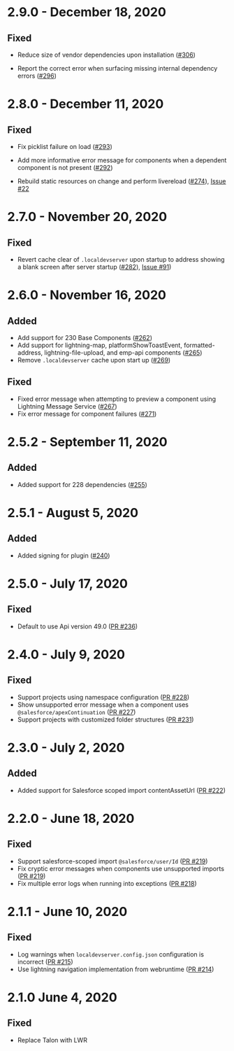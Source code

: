 # 2.9.0 - December 18, 2020

## Fixed

-   Reduce size of vendor dependencies upon installation ([#306](https://github.com/forcedotcom/lwc-dev-server/pull/306))

-   Report the correct error when surfacing missing internal dependency errors ([#296](https://github.com/forcedotcom/lwc-dev-server/pull/296/files))

# 2.8.0 - December 11, 2020

## Fixed

-   Fix picklist failure on load ([#293](https://github.com/forcedotcom/lwc-dev-server/pull/293))

-   Add more informative error message for components when a dependent component is not present ([#292](https://github.com/forcedotcom/lwc-dev-server/pull/292))

-   Rebuild static resources on change and perform livereload ([#274](https://github.com/forcedotcom/lwc-dev-server/pull/274)), [Issue #22](https://github.com/forcedotcom/lwc-dev-server-feedback/issues/22)

# 2.7.0 - November 20, 2020

## Fixed

-   Revert cache clear of `.localdevserver` upon startup to address showing a blank screen after server startup ([#282](https://github.com/forcedotcom/lwc-dev-server/pull/282)), [Issue #91](https://github.com/forcedotcom/lwc-dev-server-feedback/issues/91))

# 2.6.0 - November 16, 2020

## Added

-   Add support for 230 Base Components ([#262](https://github.com/forcedotcom/lwc-dev-server/pull/262))
-   Add support for lightning-map, platformShowToastEvent, formatted-address, lightning-file-upload, and emp-api components ([#265](https://github.com/forcedotcom/lwc-dev-server/pull/265))
-   Remove `.localdevserver` cache upon start up ([#269](https://github.com/forcedotcom/lwc-dev-server/pull/269))

## Fixed

-   Fixed error message when attempting to preview a component using Lightning Message Service ([#267](https://github.com/forcedotcom/lwc-dev-server/pull/267))
-   Fix error message for component failures ([#271](https://github.com/forcedotcom/lwc-dev-server/pull/271))

# 2.5.2 - September 11, 2020

## Added

-   Added support for 228 dependencies ([#255](https://github.com/forcedotcom/lwc-dev-server/pull/255))

# 2.5.1 - August 5, 2020

## Added

-   Added signing for plugin ([#240](https://github.com/forcedotcom/lwc-dev-server/pull/240))

# 2.5.0 - July 17, 2020

## Fixed

-   Default to use Api version 49.0 ([PR #236](https://github.com/forcedotcom/lwc-dev-server/pull/236))

# 2.4.0 - July 9, 2020

## Fixed

-   Support projects using namespace configuration ([PR #228](https://github.com/forcedotcom/lwc-dev-server/pull/228))
-   Show unsupported error message when a component uses `@salesforce/apexContinuation` ([PR #227](https://github.com/forcedotcom/lwc-dev-server/pull/227))
-   Support projects with customized folder structures ([PR #231](https://github.com/forcedotcom/lwc-dev-server/pull/231))

# 2.3.0 - July 2, 2020

## Added

-   Added support for Salesforce scoped import contentAssetUrl ([PR #222](https://github.com/forcedotcom/lwc-dev-server/pull/222))

# 2.2.0 - June 18, 2020

## Fixed

-   Support salesforce-scoped import `@salesforce/user/Id` ([PR #219](https://github.com/forcedotcom/lwc-dev-server/pull/219))
-   Fix cryptic error messages when components use unsupported imports ([PR #219](https://github.com/forcedotcom/lwc-dev-server/pull/219))
-   Fix multiple error logs when running into exceptions ([PR #218](https://github.com/forcedotcom/lwc-dev-server/pull/218))

# 2.1.1 - June 10, 2020

## Fixed

-   Log warnings when `localdevserver.config.json` configuration is incorrect ([PR #215](https://github.com/forcedotcom/lwc-dev-server/pull/215))
-   Use lightning navigation implementation from webruntime ([PR #214](https://github.com/forcedotcom/lwc-dev-server/pull/214))

# 2.1.0 June 4, 2020

## Fixed

-   Replace Talon with LWR
